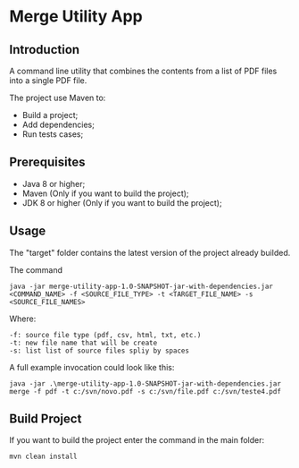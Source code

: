 # Merge Utility App

## Introduction

A command line utility that combines the contents from a list of PDF files into a single PDF file.

The project use Maven to:

* Build a project;
* Add dependencies;
* Run tests cases;

## Prerequisites

* Java 8 or higher;
* Maven (Only if you want to build the project);
* JDK 8 or higher (Only if you want to build the project);

## Usage

The "target" folder contains the latest version of the project already builded.

The command 

```
java -jar merge-utility-app-1.0-SNAPSHOT-jar-with-dependencies.jar <COMMAND_NAME> -f <SOURCE_FILE_TYPE> -t <TARGET_FILE_NAME> -s <SOURCE_FILE_NAMES> 
```

Where: 

	-f: source file type (pdf, csv, html, txt, etc.)
    -t: new file name that will be create
	-s: list list of source files spliy by spaces

A full example invocation could look like this:

```
java -jar .\merge-utility-app-1.0-SNAPSHOT-jar-with-dependencies.jar merge -f pdf -t c:/svn/novo.pdf -s c:/svn/file.pdf c:/svn/teste4.pdf
```

## Build Project

If you want to build the project enter the command in the main folder:

```
mvn clean install
```
